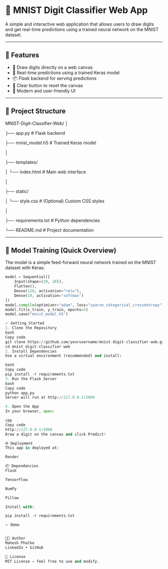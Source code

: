 # 🧠 MNIST Digit Classifier Web App

A simple and interactive web application that allows users to draw digits and get real-time predictions using a trained neural network on the MNIST dataset.

---

## 🚀 Features

- 🎨 Draw digits directly on a web canvas
- 🔮 Real-time predictions using a trained Keras model
- 📦 Flask backend for serving predictions
- 🧼 Clear button to reset the canvas
- 🎨 Modern and user-friendly UI

---

## 📁 Project Structure

MNIST-Digit-Classifier-Web/
│

├── app.py # Flask backend

├── mnist_model.h5 # Trained Keras model

│

├── templates/

│ └── index.html # Main web interface

│

├── static/

│ └── style.css # (Optional) Custom CSS styles

│

├── requirements.txt # Python dependencies

└── README.md # Project documentation

---

## 🧠 Model Training (Quick Overview)

The model is a simple feed-forward neural network trained on the MNIST dataset with Keras:

```python
model = Sequential([
    Input(shape=(28, 28)),
    Flatten(),
    Dense(128, activation="relu"),
    Dense(10, activation="softmax")
])
model.compile(optimizer="adam", loss="sparse_categorical_crossentropy", metrics=["accuracy"])
model.fit(x_train, y_train, epochs=5)
model.save("mnist_model.h5")

✅ Getting Started
1. Clone the Repository
bash
Copy code
git clone https://github.com/yourusername/mnist-digit-classifier-web.git
cd mnist-digit-classifier-web
2. Install Dependencies
Use a virtual environment (recommended) and install:

bash
Copy code
pip install -r requirements.txt
3. Run the Flask Server
bash
Copy code
python app.py
Server will run at http://127.0.0.1:5000

4. Open the App
In your browser, open:

cpp
Copy code
http://127.0.0.1:5000
Draw a digit on the canvas and click Predict!

🌐 Deployment
This app is deployed at:

Render

📦 Dependencies
Flask

TensorFlow

NumPy

Pillow

Install with:

pip install -r requirements.txt

✨ Demo


🧑‍💻 Author
Mahesh Phalke
LinkedIn • GitHub

📄 License
MIT License – feel free to use and modify.